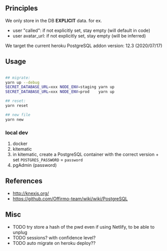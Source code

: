 

## Principles

We only store in the DB **EXPLICIT** data.
for ex.
* user "called": if not explicitly set, stay empty (will default in code)
* user avatar_url: if not explicitly set, stay empty (will be inferred)

We target the current heroku PostgreSQL addon version: 12.3 (2020/07/17)

## Usage

```bash

## migrate:
yarn up --debug
SECRET_DATABASE_URL=xxx NODE_ENV=staging yarn up
SECRET_DATABASE_URL=xxx NODE_ENV=prod    yarn up

## reset:
yarn reset

## new file
yarn new
```

### local dev

1. docker
2. kitematic
3. in kitematic, create a PostgreSQL container with the correct version + set `POSTGRES_PASSWORD` = `password`
4. pgAdmin (password)


## References

* http://knexjs.org/
* https://github.com/Offirmo-team/wiki/wiki/PostgreSQL

## Misc
* TODO try store a hash of the pwd even if using Netlify, to be able to unplug
* TODO sessions? with confidence level?
* TODO auto migrate on heroku deploy??
